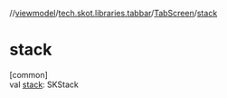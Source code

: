 //[viewmodel](../../../index.md)/[tech.skot.libraries.tabbar](../index.md)/[TabScreen](index.md)/[stack](stack.md)

# stack

[common]\
val [stack](stack.md): SKStack
